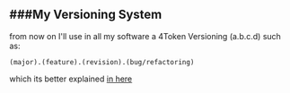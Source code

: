 ###My Versioning System
---

from now on I'll use in all my software a 4Token Versioning (a.b.c.d) such as:

```
(major).(feature).(revision).(bug/refactoring)
```
which its better explained [in here](notes/how_to_version_your_software_(en).md)
